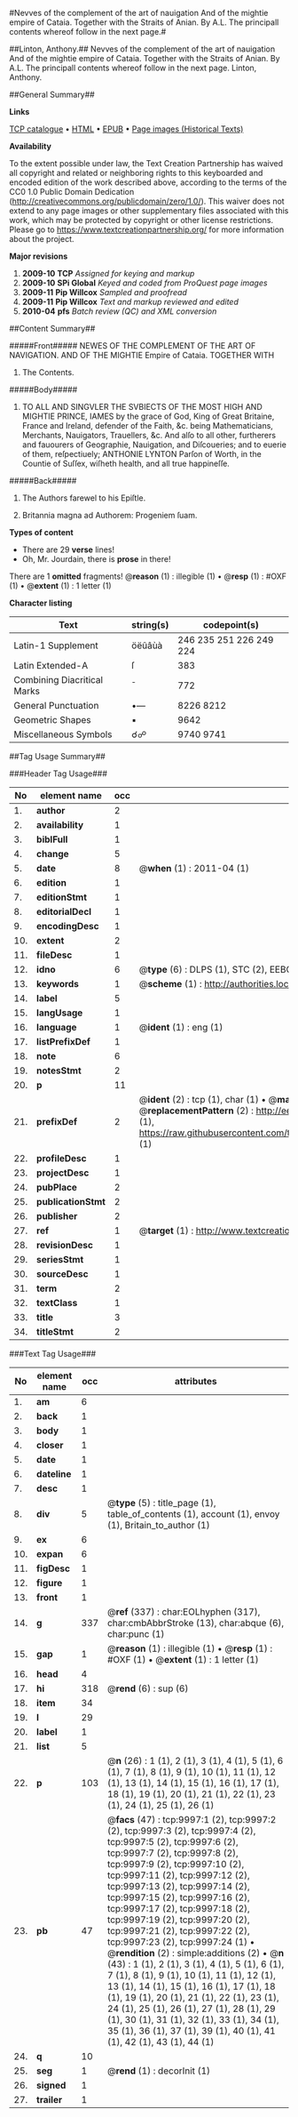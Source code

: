 #Nevves of the complement of the art of nauigation And of the mightie empire of Cataia. Together with the Straits of Anian. By A.L. The principall contents whereof follow in the next page.#

##Linton, Anthony.##
Nevves of the complement of the art of nauigation And of the mightie empire of Cataia. Together with the Straits of Anian. By A.L. The principall contents whereof follow in the next page.
Linton, Anthony.

##General Summary##

**Links**

[TCP catalogue](http://www.ota.ox.ac.uk/tcp/)  • 
[HTML](http://tei.it.ox.ac.uk/tcp/Texts-HTML/free/A05/A05570.html)  • 
[EPUB](http://tei.it.ox.ac.uk/tcp/Texts-EPUB/free/A05/A05570.epub) • 
[Page images (Historical Texts)](https://historicaltexts.jisc.ac.uk/eebo-99845116e)

**Availability**

To the extent possible under law, the Text Creation Partnership has waived all copyright and related or neighboring rights to this keyboarded and encoded edition of the work described above, according to the terms of the CC0 1.0 Public Domain Dedication (http://creativecommons.org/publicdomain/zero/1.0/). This waiver does not extend to any page images or other supplementary files associated with this work, which may be protected by copyright or other license restrictions. Please go to https://www.textcreationpartnership.org/ for more information about the project.

**Major revisions**

1. __2009-10__ __TCP__ *Assigned for keying and markup*
1. __2009-10__ __SPi Global__ *Keyed and coded from ProQuest page images*
1. __2009-11__ __Pip Willcox__ *Sampled and proofread*
1. __2009-11__ __Pip Willcox__ *Text and markup reviewed and edited*
1. __2010-04__ __pfs__ *Batch review (QC) and XML conversion*

##Content Summary##

#####Front#####
NEWES OF THE COMPLEMENT OF THE ART OF NAVIGATION. AND OF THE MIGHTIE Empire of Cataia. TOGETHER WITH
1. The Contents.

#####Body#####

1. TO ALL AND SINGVLER THE SVBIECTS OF THE MOST HIGH AND MIGHTIE PRINCE, IAMES by the grace of God, King of Great Britaine, France and Ireland, defender of the Faith, &c. being Mathematicians, Merchants, Nauigators, Trauellers, &c. And alſo to all other, furtherers and fauourers of Geographie, Nauigation, and Diſcoueries; and to euerie of them, reſpectiuely; ANTHONIE LYNTON Parſon of Worth, in the Countie of Suſſex, wiſheth health, and all true happineſſe.

#####Back#####

1. The Authors farewel to his Epiſtle.

1. Britannia magna ad Authorem: Progeniem ſuam.

**Types of content**

  * There are 29 **verse** lines!
  * Oh, Mr. Jourdain, there is **prose** in there!

There are 1 **omitted** fragments! 
 @__reason__ (1) : illegible (1)  •  @__resp__ (1) : #OXF (1)  •  @__extent__ (1) : 1 letter (1)

**Character listing**


|Text|string(s)|codepoint(s)|
|---|---|---|
|Latin-1 Supplement|öëûâùà|246 235 251 226 249 224|
|Latin Extended-A|ſ|383|
|Combining             Diacritical Marks|̄|772|
|General Punctuation|•—|8226 8212|
|Geometric Shapes|▪|9642|
|Miscellaneous Symbols|☌☍|9740 9741|

##Tag Usage Summary##

###Header Tag Usage###

|No|element name|occ|attributes|
|---|---|---|---|
|1.|__author__|2||
|2.|__availability__|1||
|3.|__biblFull__|1||
|4.|__change__|5||
|5.|__date__|8| @__when__ (1) : 2011-04 (1)|
|6.|__edition__|1||
|7.|__editionStmt__|1||
|8.|__editorialDecl__|1||
|9.|__encodingDesc__|1||
|10.|__extent__|2||
|11.|__fileDesc__|1||
|12.|__idno__|6| @__type__ (6) : DLPS (1), STC (2), EEBO-CITATION (1), PROQUEST (1), VID (1)|
|13.|__keywords__|1| @__scheme__ (1) : http://authorities.loc.gov/ (1)|
|14.|__label__|5||
|15.|__langUsage__|1||
|16.|__language__|1| @__ident__ (1) : eng (1)|
|17.|__listPrefixDef__|1||
|18.|__note__|6||
|19.|__notesStmt__|2||
|20.|__p__|11||
|21.|__prefixDef__|2| @__ident__ (2) : tcp (1), char (1)  •  @__matchPattern__ (2) : ([0-9\-]+):([0-9IVX]+) (1), (.+) (1)  •  @__replacementPattern__ (2) : http://eebo.chadwyck.com/downloadtiff?vid=$1&page=$2 (1), https://raw.githubusercontent.com/textcreationpartnership/Texts/master/tcpchars.xml#$1 (1)|
|22.|__profileDesc__|1||
|23.|__projectDesc__|1||
|24.|__pubPlace__|2||
|25.|__publicationStmt__|2||
|26.|__publisher__|2||
|27.|__ref__|1| @__target__ (1) : http://www.textcreationpartnership.org/docs/. (1)|
|28.|__revisionDesc__|1||
|29.|__seriesStmt__|1||
|30.|__sourceDesc__|1||
|31.|__term__|2||
|32.|__textClass__|1||
|33.|__title__|3||
|34.|__titleStmt__|2||


###Text Tag Usage###

|No|element name|occ|attributes|
|---|---|---|---|
|1.|__am__|6||
|2.|__back__|1||
|3.|__body__|1||
|4.|__closer__|1||
|5.|__date__|1||
|6.|__dateline__|1||
|7.|__desc__|1||
|8.|__div__|5| @__type__ (5) : title_page (1), table_of_contents (1), account (1), envoy (1), Britain_to_author (1)|
|9.|__ex__|6||
|10.|__expan__|6||
|11.|__figDesc__|1||
|12.|__figure__|1||
|13.|__front__|1||
|14.|__g__|337| @__ref__ (337) : char:EOLhyphen (317), char:cmbAbbrStroke (13), char:abque (6), char:punc (1)|
|15.|__gap__|1| @__reason__ (1) : illegible (1)  •  @__resp__ (1) : #OXF (1)  •  @__extent__ (1) : 1 letter (1)|
|16.|__head__|4||
|17.|__hi__|318| @__rend__ (6) : sup (6)|
|18.|__item__|34||
|19.|__l__|29||
|20.|__label__|1||
|21.|__list__|5||
|22.|__p__|103| @__n__ (26) : 1 (1), 2 (1), 3 (1), 4 (1), 5 (1), 6 (1), 7 (1), 8 (1), 9 (1), 10 (1), 11 (1), 12 (1), 13 (1), 14 (1), 15 (1), 16 (1), 17 (1), 18 (1), 19 (1), 20 (1), 21 (1), 22 (1), 23 (1), 24 (1), 25 (1), 26 (1)|
|23.|__pb__|47| @__facs__ (47) : tcp:9997:1 (2), tcp:9997:2 (2), tcp:9997:3 (2), tcp:9997:4 (2), tcp:9997:5 (2), tcp:9997:6 (2), tcp:9997:7 (2), tcp:9997:8 (2), tcp:9997:9 (2), tcp:9997:10 (2), tcp:9997:11 (2), tcp:9997:12 (2), tcp:9997:13 (2), tcp:9997:14 (2), tcp:9997:15 (2), tcp:9997:16 (2), tcp:9997:17 (2), tcp:9997:18 (2), tcp:9997:19 (2), tcp:9997:20 (2), tcp:9997:21 (2), tcp:9997:22 (2), tcp:9997:23 (2), tcp:9997:24 (1)  •  @__rendition__ (2) : simple:additions (2)  •  @__n__ (43) : 1 (1), 2 (1), 3 (1), 4 (1), 5 (1), 6 (1), 7 (1), 8 (1), 9 (1), 10 (1), 11 (1), 12 (1), 13 (1), 14 (1), 15 (1), 16 (1), 17 (1), 18 (1), 19 (1), 20 (1), 21 (1), 22 (1), 23 (1), 24 (1), 25 (1), 26 (1), 27 (1), 28 (1), 29 (1), 30 (1), 31 (1), 32 (1), 33 (1), 34 (1), 35 (1), 36 (1), 37 (1), 39 (1), 40 (1), 41 (1), 42 (1), 43 (1), 44 (1)|
|24.|__q__|10||
|25.|__seg__|1| @__rend__ (1) : decorInit (1)|
|26.|__signed__|1||
|27.|__trailer__|1||
